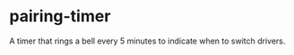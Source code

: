 pairing-timer
=============

A timer that rings a bell every 5 minutes to indicate when to switch drivers.
